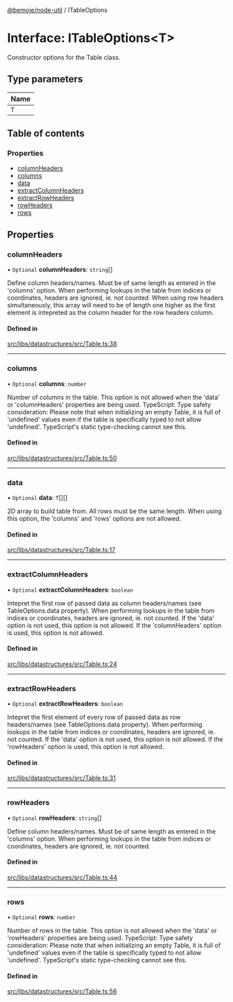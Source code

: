 [@bemoje/node-util](/docs/index.md) / ITableOptions

# Interface: ITableOptions<T\>

Constructor options for the Table class.

## Type parameters

| Name |
| :------ |
| `T` |

## Table of contents

### Properties

- [columnHeaders](/docs/interfaces/ITableOptions.md#columnheaders)
- [columns](/docs/interfaces/ITableOptions.md#columns)
- [data](/docs/interfaces/ITableOptions.md#data)
- [extractColumnHeaders](/docs/interfaces/ITableOptions.md#extractcolumnheaders)
- [extractRowHeaders](/docs/interfaces/ITableOptions.md#extractrowheaders)
- [rowHeaders](/docs/interfaces/ITableOptions.md#rowheaders)
- [rows](/docs/interfaces/ITableOptions.md#rows)

## Properties

### columnHeaders

• `Optional` **columnHeaders**: `string`[]

Define column headers/names.
Must be of same length as entered in the 'columns' option.
When performing lookups in the table from indices or coordinates, headers are ignored, ie. not counted.
When using row headers simultaneously, this array will need to be of length one higher as the first element is intepreted as the column header for the row headers column.

#### Defined in

[src/libs/datastructures/src/Table.ts:38](https://github.com/bemoje/bemoje-node-util/blob/fd39a18/src/libs/datastructures/src/Table.ts#L38)

___

### columns

• `Optional` **columns**: `number`

Number of columns in the table.
This option is not allowed when the 'data' or 'columnHeaders' properties are being used.
TypeScript: Type safety consideration: Please note that when initializing an empty Table, it is full of 'undefined' values even if the table is specifically typed to not allow 'undefined'. TypeScript's static type-checking cannot see this.

#### Defined in

[src/libs/datastructures/src/Table.ts:50](https://github.com/bemoje/bemoje-node-util/blob/fd39a18/src/libs/datastructures/src/Table.ts#L50)

___

### data

• `Optional` **data**: `T`[][]

2D array to build table from.
All rows must be the same length.
When using this option, the 'columns' and 'rows' options are not allowed.

#### Defined in

[src/libs/datastructures/src/Table.ts:17](https://github.com/bemoje/bemoje-node-util/blob/fd39a18/src/libs/datastructures/src/Table.ts#L17)

___

### extractColumnHeaders

• `Optional` **extractColumnHeaders**: `boolean`

Intepret the first row of passed data as column headers/names (see TableOptions.data property).
When performing lookups in the table from indices or coordinates, headers are ignored, ie. not counted.
If the 'data' option is not used, this option is not allowed.
If the 'columnHeaders' option is used, this option is not allowed.

#### Defined in

[src/libs/datastructures/src/Table.ts:24](https://github.com/bemoje/bemoje-node-util/blob/fd39a18/src/libs/datastructures/src/Table.ts#L24)

___

### extractRowHeaders

• `Optional` **extractRowHeaders**: `boolean`

Intepret the first element of every row of passed data as row headers/names (see TableOptions.data property).
When performing lookups in the table from indices or coordinates, headers are ignored, ie. not counted.
If the 'data' option is not used, this option is not allowed.
If the 'rowHeaders' option is used, this option is not allowed.

#### Defined in

[src/libs/datastructures/src/Table.ts:31](https://github.com/bemoje/bemoje-node-util/blob/fd39a18/src/libs/datastructures/src/Table.ts#L31)

___

### rowHeaders

• `Optional` **rowHeaders**: `string`[]

Define column headers/names.
Must be of same length as entered in the 'columns' option.
When performing lookups in the table from indices or coordinates, headers are ignored, ie. not counted.

#### Defined in

[src/libs/datastructures/src/Table.ts:44](https://github.com/bemoje/bemoje-node-util/blob/fd39a18/src/libs/datastructures/src/Table.ts#L44)

___

### rows

• `Optional` **rows**: `number`

Number of rows in the table.
This option is not allowed when the 'data' or 'rowHeaders' properties are being used.
TypeScript: Type safety consideration: Please note that when initializing an empty Table, it is full of 'undefined' values even if the table is specifically typed to not allow 'undefined'. TypeScript's static type-checking cannot see this.

#### Defined in

[src/libs/datastructures/src/Table.ts:56](https://github.com/bemoje/bemoje-node-util/blob/fd39a18/src/libs/datastructures/src/Table.ts#L56)
